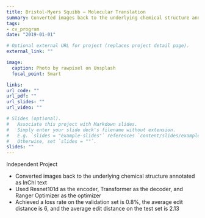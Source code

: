 ```yaml
---
title: Bristol-Myers Squibb – Molecular Translation
summary: Converted images back to the underlying chemical structure annotated as InChI text
tags:
- cv_program
date: "2019-01-01"

# Optional external URL for project (replaces project detail page).
external_link: ""

image:
  caption: Photo by rawpixel on Unsplash
  focal_point: Smart

links:
url_code: ""
url_pdf: ""
url_slides: ""
url_video: ""

# Slides (optional).
#   Associate this project with Markdown slides.
#   Simply enter your slide deck's filename without extension.
#   E.g. `slides = "example-slides"` references `content/slides/example-slides.md`.
#   Otherwise, set `slides = ""`.
slides: ""
---
```

Independent Project

- Converted images back to the underlying chemical structure annotated as InChI text
- Used Resnet101d as the encoder, Transformer as the decoder, and Ranger Optimizer as the optimizer
- Achieved a loss rate on the validation set is 0.8%, the average edit distance is 6, and the average edit distance on the test set is 2.13

